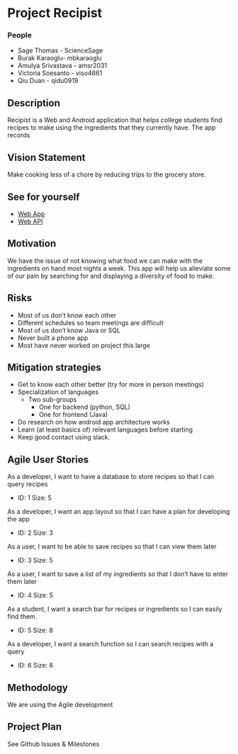 #  Project Recipist

### People
* Sage Thomas - ScienceSage
* Burak Karaoglu- mbkaraoglu
* Amulya Srivastava - amsr2031
* Victoria Soesanto - viso4661
* Qiu Duan - qidu0919

## Description
Recipist is a Web and Android application that helps college students find 
recipes to make using the ingredients that they currently have. The app records

## Vision Statement
Make cooking less of a chore by reducing trips to the grocery store.

## See for yourself
* [Web App](https://recipist-site.herokuapp.com/)
* [Web API](http://recipist-csci3308.herokuapp.com/search?ingrds=salt,butter)

## Motivation
We have the issue of not knowing what food we can make with the ingredients on hand most nights a week. This app will help us alleviate some of our pain by searching for and displaying a diversity of food to make.

## Risks
* Most of us don’t know each other
* Different schedules so team meetings are difficult 
* Most of us don’t know Java or SQL
* Never built a phone app
* Most have never worked on project this large

## Mitigation strategies
* Get to know each other better (try for more in person meetings)
* Specialization of languages
  * Two sub-groups
    * One for backend (python, SQL)
    * One for frontend (Java)
* Do research on how android app architecture works
* Learn (at least basics of) relevant languages before starting
* Keep good contact using slack.

## Agile User Stories
As a developer, I want to have a database to store recipes so that I can query recipes
* ID: 1
Size: 5

As a developer, I want an app layout so that I can have a plan for developing the app
* ID: 2
Size: 3

As a user, I want to be able to save recipes so that I can view them later
* ID: 3
Size: 5

As a user, I want to save a list of my ingredients so that I don’t have to enter them later
* ID: 4
Size: 5

As a student, I want a search bar for recipes or ingredients so I can easily find them.
* ID: 5
Size: 8

As a developer, I want a search function so I can search recipes with a query
* ID: 6
Size: 8

## Methodology
We are using the Agile development

## Project Plan
See Github Issues & Milestones


